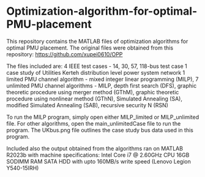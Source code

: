 # Optimization-algorithm-for-optimal-PMU-placement
This repository contains the MATLAB files of optimization algorithms for optimal PMU placement. 
The original files were obtained from this repository: https://github.com/xupei0610/OPP

The files included are:
4 IEEE test cases - 14, 30, 57, 118-bus test case
1 case study of Utilities Kerteh distribution level power system network
1 limited PMU channel algorithm - mixed integer linear programming (MILP),
7 unlimited PMU channel algorithms - MILP, depth first search (DFS), graphic theoretic procedure using merger method (GThM),
graphic theoretic procedure using nonlinear method (GThN), Simulated Annealing (SA), modified Simulated Annealing (SAB),
recursive security N (RSN)

To run the MILP program, simply open either MILP_limited or MILP_unlimited file.
For other algorithms, open the main_unlimitedCase file to run the program.
The UKbus.png file outlines the case study bus data used in this program.

Included also the output obtained from the algorithms ran on MATLAB R2023b with machine specifications:
Intel Core i7 @ 2.60GHz CPU
16GB SODIMM RAM
SATA HDD with upto 160MB/s write speed
(Lenovo Legion Y540-15IRH)
